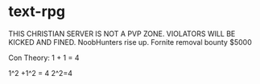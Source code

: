 # text-rpg
THIS CHRISTIAN SERVER IS NOT A PVP ZONE. VIOLATORS WILL BE KICKED AND FINED.
NoobHunters rise up. Fornite removal bounty $5000

Con Theory:
1 + 1 = 4

1^2 +1^2 = 4
2^2=4